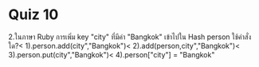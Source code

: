# Quiz 10


2.ในภาษา Ruby การเพิ่ม key "city" ที่มีค่า "Bangkok" เข้าไปใน Hash person ใช้คำสั่งใด?<
1).person.add(city","Bangkok")<
2).add(person,city","Bangkok")<
3).person.put(city","Bangkok")<
4).person["city"] = "Bangkok"
